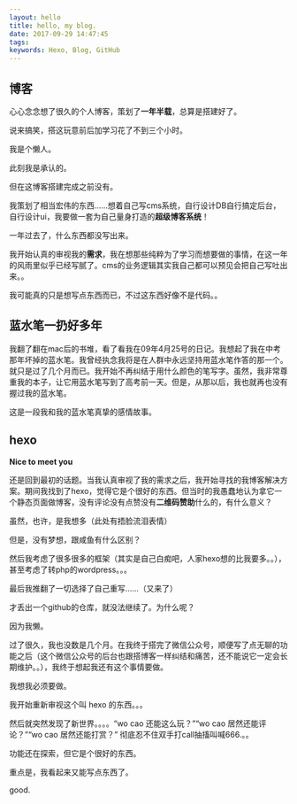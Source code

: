 ```yaml
---
layout: hello
title: hello, my blog.
date: 2017-09-29 14:47:45
tags: 
keywords: Hexo, Blog, GitHub
---
```


## 博客
心心念念想了很久的个人博客，策划了**一年半载**，总算是搭建好了。

说来搞笑，搭这玩意前后加学习花了不到三个小时。

我是个懒人。

此刻我是承认的。

但在这博客搭建完成之前没有。

<!-- more -->

我策划了相当宏伟的东西……想着自己写cms系统，自行设计DB自行搞定后台，自行设计ui，我要做一套为自己量身打造的**超级博客系统**！

一年过去了，什么东西都没写出来。

我开始认真的审视我的**需求**，我在想那些纯粹为了学习而想要做的事情，在这一年的风雨里似乎已经写腻了。cms的业务逻辑其实我自己都可以预见会把自己写吐出来。。

我可能真的只是想写点东西而已，不过这东西好像不是代码。。

## 蓝水笔一扔好多年

我翻了翻在mac后的书堆，看了看我在09年4月25号的日记。我想起了我在中考那年坏掉的蓝水笔。我曾经执念我将是在人群中永远坚持用蓝水笔作答的那一个。就只是过了几个月而已。我开始不再纠结于用什么颜色的笔写字。虽然，我非常尊重我的本子，让它用蓝水笔写到了高考前一天。但是，从那以后，我也就再也没有握过我的蓝水笔。

这是一段我和我的蓝水笔真挚的感情故事。

## hexo

**Nice to meet you**

还是回到最初的话题。当我认真审视了我的需求之后，我开始寻找的我博客解决方案。期间我找到了hexo，觉得它是个很好的东西。但当时的我愚蠢地认为拿它一个静态页面做博客，没有评论没有点赞没有**二维码赞助**什么的，有什么意义？

虽然，也许，是我想多（此处有捂脸流泪表情）

但是，没有梦想，跟咸鱼有什么区别？

然后我考虑了很多很多的框架（其实是自己白痴吧，人家hexo想的比我要多。。），甚至考虑了转php的wordpress。。。

最后我推翻了一切选择了自己重写……（又来了）

才丢出一个github的仓库，就没法继续了。为什么呢？

因为我懒。

过了很久，我也没数是几个月。在我终于搭完了微信公众号，顺便写了点无聊的功能之后（这个微信公众号的后台也跟搭博客一样纠结和痛苦，还不能说它一定会长期维护。。），我终于想起我还有这个事情要做。

我想我必须要做。

我开始重新审视这个叫 hexo 的东西。。。

然后就突然发现了新世界。。。。“wo cao 还能这么玩？”“wo cao 居然还能评论？”“wo cao 居然还能打赏？” 彻底忍不住双手打call抽搐叫喊666.。。

功能还在探索，但它是个很好的东西。

重点是，我看起来又能写点东西了。

good.